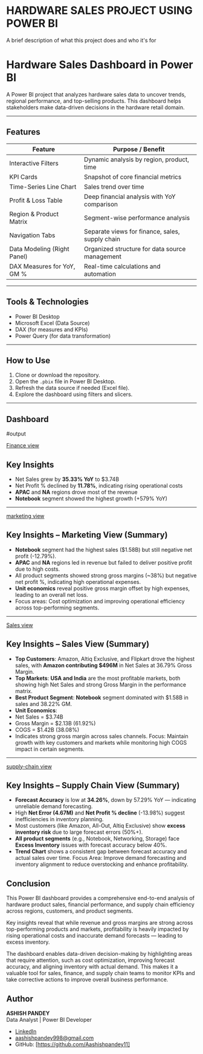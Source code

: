 # HARDWARE SALES PROJECT USING POWER BI

A brief description of what this project does and who it's for

#  Hardware Sales Dashboard in Power BI

A Power BI project that analyzes hardware sales data to uncover trends, regional performance, and top-selling products. This dashboard helps stakeholders make data-driven decisions in the hardware retail domain.

---
##  Features
| Feature                     | Purpose / Benefit                               |
| --------------------------- | ----------------------------------------------- |
| Interactive Filters         | Dynamic analysis by region, product, time       |
| KPI Cards                   | Snapshot of core financial metrics              |
| Time-Series Line Chart      | Sales trend over time                           |
| Profit & Loss Table         | Deep financial analysis with YoY comparison     |
| Region & Product Matrix     | Segment-wise performance analysis               |
| Navigation Tabs             | Separate views for finance, sales, supply chain |
| Data Modeling (Right Panel) | Organized structure for data source management  |
| DAX Measures for YoY, GM %  | Real-time calculations and automation           |



---
##  Tools & Technologies

- Power BI Desktop  
- Microsoft Excel (Data Source)  
- DAX (for measures and KPIs)  
- Power Query (for data transformation)

---

## How to Use

1. Clone or download the repository.
2. Open the `.pbix` file in Power BI Desktop.
3. Refresh the data source if needed (Excel file).
4. Explore the dashboard using filters and slicers.

---
##  Dashboard
#output

[Finance view ](https://github.com/aashishpandey11/HARDWARE-POWERBI-PROJECT/blob/main/DASHBOARDS/finance%20view.png)
##  Key Insights

-  Net Sales grew by **35.33% YoY** to $3.74B
-  Net Profit % declined by **11.78%**, indicating rising operational costs
-  **APAC** and **NA** regions drove most of the revenue
-  **Notebook** segment showed the highest growth (+579% YoY)

- ---

[marketing view](https://github.com/aashishpandey11/HARDWARE-POWERBI-PROJECT/blob/main/DASHBOARDS/Marketing%20view.png)
##  Key Insights – Marketing View (Summary)

-  **Notebook** segment had the highest sales ($1.58B) but still negative net profit (-12.79%).
-  **APAC** and **NA** regions led in revenue but failed to deliver positive profit due to high costs.
-  All product segments showed strong gross margins (~38%) but negative net profit %, indicating high operational expenses.
-  **Unit economics** reveal positive gross margin offset by high expenses, leading to an overall net loss.
-  Focus areas: Cost optimization and improving operational efficiency across top-performing segments.
---


[Sales view](https://github.com/aashishpandey11/HARDWARE-POWERBI-PROJECT/blob/main/DASHBOARDS/sales%20view.png)
## Key Insights – Sales View (Summary)

-  **Top Customers**: Amazon, Altiq Exclusive, and Flipkart drove the highest sales, with **Amazon contributing $496M** in Net Sales at 36.79% Gross Margin.
-  **Top Markets**: **USA and India** are the most profitable markets, both showing high Net Sales and strong Gross Margin in the performance matrix.
-  **Best Product Segment**: **Notebook** segment dominated with $1.58B in sales and 38.22% GM.
-  **Unit Economics**: 
  - Net Sales = $3.74B  
  - Gross Margin = $2.13B (61.92%)  
  - COGS = $1.42B (38.08%)  
  - Indicates strong gross margin across sales channels.
    Focus: Maintain growth with key customers and markets while monitoring high COGS impact in certain segments.
---

[supply-chain view](https://github.com/aashishpandey11/HARDWARE-POWERBI-PROJECT/blob/main/DASHBOARDS/supply%20chain%20view.png)
##  Key Insights – Supply Chain View (Summary)

-  **Forecast Accuracy** is low at **34.26%**, down by 57.29% YoY — indicating unreliable demand forecasting.
-  High **Net Error (4.67M)** and **Net Profit % decline** (-13.98%) suggest inefficiencies in inventory planning.
-  Most customers (like Amazon, All-Out, Altiq Exclusive) show **excess inventory risk** due to large forecast errors (50%+).
-  **All product segments** (e.g., Notebook, Networking, Storage) face **Excess Inventory** issues with forecast accuracy below 40%.
-  **Trend Chart** shows a consistent gap between forecast accuracy and actual sales over time.
    Focus Area: Improve demand forecasting and inventory alignment to reduce overstocking and enhance profitability.


##  Conclusion

This Power BI dashboard provides a comprehensive end-to-end analysis of hardware product sales, financial performance, and supply chain efficiency across regions, customers, and product segments.

Key insights reveal that while revenue and gross margins are strong across top-performing products and markets, profitability is heavily impacted by rising operational costs and inaccurate demand forecasts — leading to excess inventory.

The dashboard enables data-driven decision-making by highlighting areas that require attention, such as cost optimization, improving forecast accuracy, and aligning inventory with actual demand. This makes it a valuable tool for sales, finance, and supply chain teams to monitor KPIs and take corrective actions to improve overall business performance.

##  Author

**ASHISH PANDEY**  
Data Analyst | Power BI Developer

-  [LinkedIn](https://www.linkedin.com/in/ashish-pandey-2507a3378/)  
- aashishpandey998@gmail.com  
 -  GitHub: [https://github.com/Aashishpandey11]
